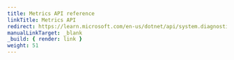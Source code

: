 ```yaml
---
title: Metrics API reference
linkTitle: Metrics API
redirect: https://learn.microsoft.com/en-us/dotnet/api/system.diagnostics.metrics
manualLinkTarget: _blank
_build: { render: link }
weight: 51
---
```

